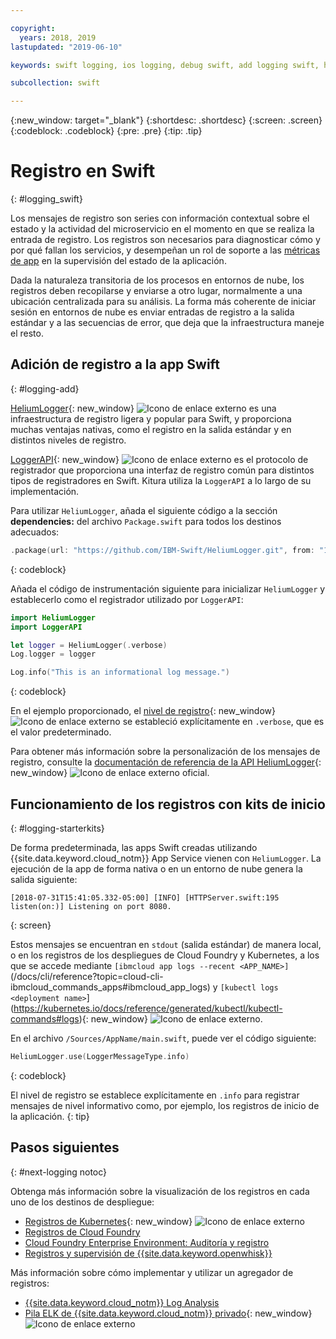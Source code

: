 ```yaml
---

copyright:
  years: 2018, 2019
lastupdated: "2019-06-10"

keywords: swift logging, ios logging, debug swift, add logging swift, heliumlogger swift, loggerapi swift, logger swift, starter kit swift logger

subcollection: swift

---
```


{:new_window: target="_blank"}
{:shortdesc: .shortdesc}
{:screen: .screen}
{:codeblock: .codeblock}
{:pre: .pre}
{:tip: .tip}

# Registro en Swift
{: #logging_swift}

Los mensajes de registro son series con información contextual sobre el estado y la actividad del microservicio en el momento en que se realiza la entrada de registro. Los registros son necesarios para diagnosticar cómo y por qué fallan los servicios, y desempeñan un rol de soporte a las [métricas de app](/docs/swift/cloudnative?topic=swift-metrics#metrics) en la supervisión del estado de la aplicación.

Dada la naturaleza transitoria de los procesos en entornos de nube, los registros deben recopilarse y enviarse a otro lugar, normalmente a una ubicación centralizada para su análisis. La forma más coherente de iniciar sesión en entornos de nube es enviar entradas de registro a la salida estándar y a las secuencias de error, que deja que la infraestructura maneje el resto.

## Adición de registro a la app Swift
{: #logging-add}

[HeliumLogger](https://github.com/IBM-Swift/HeliumLogger){: new_window} ![Icono de enlace externo](../../icons/launch-glyph.svg "Icono de enlace externo") es una infraestructura de registro ligera y popular para Swift, y proporciona muchas ventajas nativas, como el registro en la salida estándar y en distintos niveles de registro.

[LoggerAPI](https://github.com/IBM-Swift/LoggerAPI){: new_window} ![Icono de enlace externo](../../icons/launch-glyph.svg "Icono de enlace externo") es el protocolo de registrador que proporciona una interfaz de registro común para distintos tipos de registradores en Swift. Kitura utiliza la `LoggerAPI` a lo largo de su implementación.

Para utilizar `HeliumLogger`, añada el siguiente código a la sección **dependencies:** del archivo `Package.swift` para todos los destinos adecuados:
```swift
.package(url: "https://github.com/IBM-Swift/HeliumLogger.git", from: "1.7.1")
```
{: codeblock}

Añada el código de instrumentación siguiente para inicializar `HeliumLogger` y establecerlo como el registrador utilizado por `LoggerAPI`:
```swift
import HeliumLogger
import LoggerAPI

let logger = HeliumLogger(.verbose)
Log.logger = logger

Log.info("This is an informational log message.")
```
{: codeblock}

En el ejemplo proporcionado, el [nivel de registro](http://ibm-swift.github.io/HeliumLogger/){: new_window} ![Icono de enlace externo](../../icons/launch-glyph.svg "Icono de enlace externo") se estableció explícitamente en `.verbose`, que es el valor predeterminado.

Para obtener más información sobre la personalización de los mensajes de registro, consulte la [documentación de referencia de la API HeliumLogger](http://ibm-swift.github.io/HeliumLogger/){: new_window} ![Icono de enlace externo](../../icons/launch-glyph.svg "Icono de enlace externo") oficial.

## Funcionamiento de los registros con kits de inicio
{: #logging-starterkits}

De forma predeterminada, las apps Swift creadas utilizando {{site.data.keyword.cloud_notm}} App Service vienen con `HeliumLogger`. La ejecución de la app de forma nativa o en un entorno de nube genera la salida siguiente:
```
[2018-07-31T15:41:05.332-05:00] [INFO] [HTTPServer.swift:195 listen(on:)] Listening on port 8080.
```
{: screen}

Estos mensajes se encuentran en `stdout` (salida estándar) de manera local, o en los registros de los despliegues de Cloud Foundry y Kubernetes, a los que se accede mediante
`[ibmcloud app logs --recent <APP_NAME>]`(/docs/cli/reference?topic=cloud-cli-ibmcloud_commands_apps#ibmcloud_app_logs) y
`[kubectl logs <deployment name>`](https://kubernetes.io/docs/reference/generated/kubectl/kubectl-commands#logs){: new_window} ![Icono de enlace externo](../../icons/launch-glyph.svg "Icono de enlace externo").

En el archivo `/Sources/AppName/main.swift`, puede ver el código siguiente:
```swift
HeliumLogger.use(LoggerMessageType.info)
```
{: codeblock}

El nivel de registro se establece explícitamente en `.info` para registrar mensajes de nivel informativo como, por ejemplo, los registros de inicio de la aplicación.
{: tip}

## Pasos siguientes
{: #next-logging notoc}

Obtenga más información sobre la visualización de los registros en cada uno de los destinos de despliegue:
* [Registros de Kubernetes](https://kubernetes.io/docs/concepts/cluster-administration/logging/#basic-logging-in-kubernetes){: new_window} ![Icono de enlace externo](../../icons/launch-glyph.svg "Icono de enlace externo")
* [Registros de Cloud Foundry](/docs/cli/reference/ibmcloud?topic=cloud-cli-ibmcloud_cli#ibmcloud_cli)
* [Cloud Foundry Enterprise Environment: Auditoría y registro](/docs/cloud-foundry?topic=cloud-foundry-auditing-logging#auditing-logging)
* [Registros y supervisión de {{site.data.keyword.openwhisk}}](/docs/openwhisk?topic=cloud-functions-logs)

Más información sobre cómo implementar y utilizar un agregador de registros:
* [{{site.data.keyword.cloud_notm}} Log Analysis](/docs/services/CloudLogAnalysis?topic=cloudloganalysis-log_analysis_ov#log_analysis_ov)
* [Pila ELK de {{site.data.keyword.cloud_notm}} privado](https://www.ibm.com/support/knowledgecenter/en/SSBS6K_2.1.0.2/manage_metrics/logging_elk.html){: new_window} ![Icono de enlace externo](../../icons/launch-glyph.svg "Icono de enlace externo")
